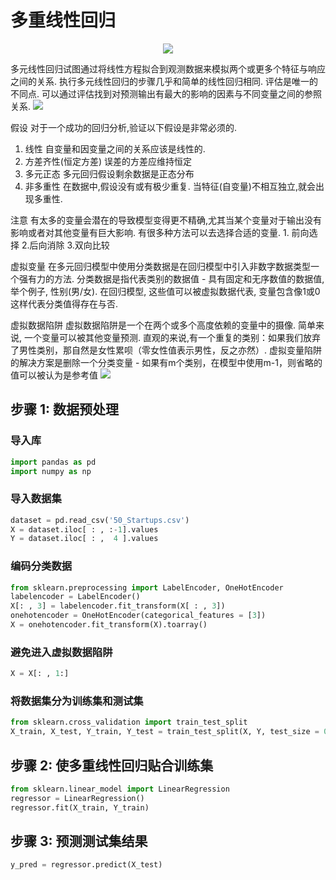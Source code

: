 # 多重线性回归


<p align="center">
  <img src="https://github.com/Avik-Jain/100-Days-Of-ML-Code/blob/master/Info-graphs/Day%203.jpg">
</p>
多元线性回归试图通过将线性方程拟合到观测数据来模拟两个或更多个特征与响应之间的关系. 执行多元线性回归的步骤几乎和简单的线性回归相同. 评估是唯一的不同点. 可以通过评估找到对预测输出有最大的影响的因素与不同变量之间的参照关系.
<img src="http://latex.codecogs.com/gif.latex?y = b_0 + b_1*x_1 + b_2 * x_2 +  ...  + b_n*x_n" /> 

假设
  对于一个成功的回归分析,验证以下假设是非常必须的.
  1. 线性 自变量和因变量之间的关系应该是线性的.
  2. 方差齐性(恒定方差) 误差的方差应维持恒定
  3. 多元正态 多元回归假设剩余数据是正态分布
  4. 非多重性 在数据中,假设没有或有极少重复. 当特征(自变量)不相互独立,就会出现多重性.

  注意
    有太多的变量会潜在的导致模型变得更不精确,尤其当某个变量对于输出没有影响或者对其他变量有巨大影响. 有很多种方法可以去选择合适的变量. 1. 前向选择 2.后向消除 3.双向比较 
    
  虚拟变量
    在多元回归模型中使用分类数据是在回归模型中引入非数字数据类型一个强有力的方法.
    分类数据是指代表类别的数据值 - 具有固定和无序数值的数据值, 举个例子, 性别(男/女). 在回归模型, 这些值可以被虚拟数据代表, 变量包含像1或0这样代表分类值得存在与否.
    
  虚拟数据陷阱
    虚拟数据陷阱是一个在两个或多个高度依赖的变量中的摄像. 简单来说, 一个变量可以被其他变量预测. 直观的来说,有一个重复的类别：如果我们放弃了男性类别，那自然是女性累呗（零女性值表示男性，反之亦然）. 虚拟变量陷阱的解决方案是删除一个分类变量 - 如果有m个类别，在模型中使用m-1，则省略的值可以被认为是参考值
    <img src="http://latex.codecogs.com/gif.latex?D_2( dummy variables ) = 1 - D_1( dummy variables)" /> 
    $$  $$
## 步骤 1: 数据预处理

### 导入库
```python
import pandas as pd
import numpy as np
```
### 导入数据集
```python
dataset = pd.read_csv('50_Startups.csv')
X = dataset.iloc[ : , :-1].values
Y = dataset.iloc[ : ,  4 ].values
```

### 编码分类数据
```python
from sklearn.preprocessing import LabelEncoder, OneHotEncoder
labelencoder = LabelEncoder()
X[: , 3] = labelencoder.fit_transform(X[ : , 3])
onehotencoder = OneHotEncoder(categorical_features = [3])
X = onehotencoder.fit_transform(X).toarray()
```

### 避免进入虚拟数据陷阱
```python
X = X[: , 1:]
```

### 将数据集分为训练集和测试集
```python
from sklearn.cross_validation import train_test_split
X_train, X_test, Y_train, Y_test = train_test_split(X, Y, test_size = 0.2, random_state = 0)
```
## 步骤 2: 使多重线性回归贴合训练集
```python
from sklearn.linear_model import LinearRegression
regressor = LinearRegression()
regressor.fit(X_train, Y_train)
```

## 步骤 3: 预测测试集结果
```python
y_pred = regressor.predict(X_test)
```


